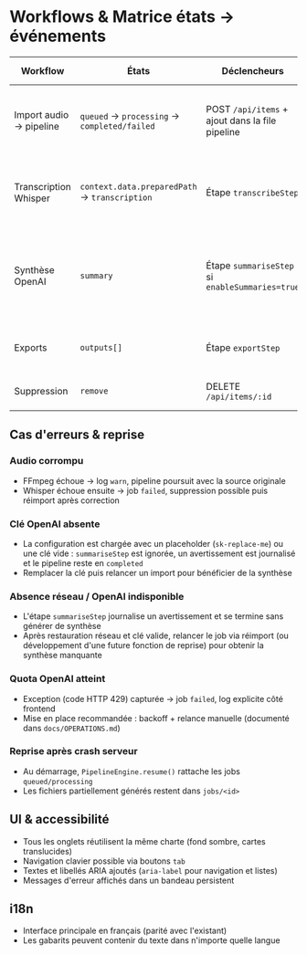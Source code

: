 # Workflows & Matrice états → événements

| Workflow | États | Déclencheurs | Sorties | Gestion erreurs |
| --- | --- | --- | --- | --- |
| Import audio → pipeline | `queued` → `processing` → `completed/failed` | POST `/api/items` + ajout dans la file pipeline | exports TXT/MD/VTT, logs horodatés, progression | Exceptions étapes → `failed` + log erreur + conservation dossier |
| Transcription Whisper | `context.data.preparedPath` → `transcription` | Étape `transcribeStep` | Texte brut + segments + langue | CLI introuvable → exception ; JSON manquant → exception |
| Synthèse OpenAI | `summary` | Étape `summariseStep` si `enableSummaries=true` | Markdown structuré | Clé manquante → étape ignorée + avertissement ; réponse vide → exception |
| Exports | `outputs[]` | Étape `exportStep` | `transcription_raw.txt`, `summary.md`, `subtitles.vtt` | Transcription vide → exception bloquante |
| Suppression | `remove` | DELETE `/api/items/:id` | Dossier supprimé + job/logs retirés | Job introuvable → 404 |

## Cas d'erreurs & reprise

### Audio corrompu
- FFmpeg échoue → log `warn`, pipeline poursuit avec la source originale
- Whisper échoue ensuite → job `failed`, suppression possible puis réimport après correction

### Clé OpenAI absente
- La configuration est chargée avec un placeholder (`sk-replace-me`) ou une clé vide : `summariseStep` est ignorée, un avertissement est journalisé et le pipeline reste en `completed`
- Remplacer la clé puis relancer un import pour bénéficier de la synthèse

### Absence réseau / OpenAI indisponible
- L'étape `summariseStep` journalise un avertissement et se termine sans générer de synthèse
- Après restauration réseau et clé valide, relancer le job via réimport (ou développement d'une future fonction de reprise) pour obtenir la synthèse manquante

### Quota OpenAI atteint
- Exception (code HTTP 429) capturée → job `failed`, log explicite côté frontend
- Mise en place recommandée : backoff + relance manuelle (documenté dans `docs/OPERATIONS.md`)

### Reprise après crash serveur
- Au démarrage, `PipelineEngine.resume()` rattache les jobs `queued/processing`
- Les fichiers partiellement générés restent dans `jobs/<id>`

## UI & accessibilité

- Tous les onglets réutilisent la même charte (fond sombre, cartes translucides)
- Navigation clavier possible via boutons `tab`
- Textes et libellés ARIA ajoutés (`aria-label` pour navigation et listes)
- Messages d'erreur affichés dans un bandeau persistent

## i18n

- Interface principale en français (parité avec l'existant)
- Les gabarits peuvent contenir du texte dans n'importe quelle langue
